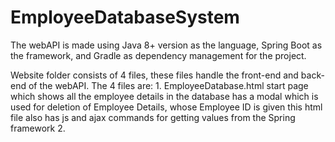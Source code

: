 # EmployeeDatabaseSystem
The webAPI is made using Java 8+ version as the language, Spring Boot as the framework, and Gradle as dependency management for the project.

Website folder consists of 4 files, these files handle the front-end and back-end of the webAPI. The 4 files are:
    1. EmployeeDatabase.html 
        start page which shows all the employee details in the database
        has a modal which is used for deletion of Employee Details, whose Employee ID is given
        this html file also has js and ajax commands for getting values from the Spring framework
    2. 
